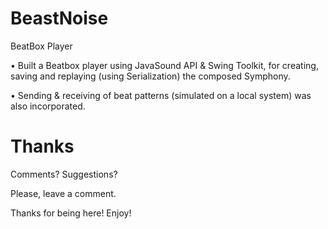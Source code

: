 # BeastNoise
BeatBox Player

• Built a Beatbox player using JavaSound API & Swing Toolkit, for creating, saving and replaying (using Serialization) the composed Symphony.

• Sending & receiving of beat patterns (simulated on a local system) was also incorporated.

# Thanks

Comments? Suggestions?

Please, leave a comment.

Thanks for being here! Enjoy!
